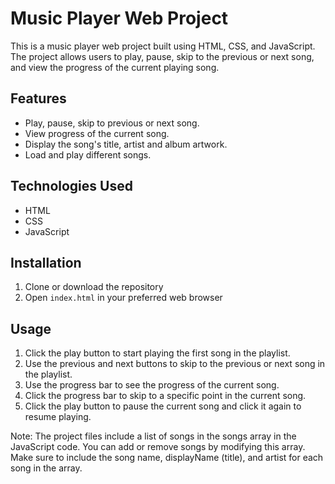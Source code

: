 # Music Player Web Project

This is a music player web project built using HTML, CSS, and JavaScript. The project allows users to play, pause, skip to the previous or next song, and view the progress of the current playing song.

## Features

- Play, pause, skip to previous or next song.
- View progress of the current song.
- Display the song's title, artist and album artwork.
- Load and play different songs.

## Technologies Used

- HTML
- CSS
- JavaScript

## Installation

1. Clone or download the repository
2. Open `index.html` in your preferred web browser

## Usage

1. Click the play button to start playing the first song in the playlist.
2. Use the previous and next buttons to skip to the previous or next song in the playlist.
3. Use the progress bar to see the progress of the current song.
4. Click the progress bar to skip to a specific point in the current song.
5. Click the play button to pause the current song and click it again to resume playing.

Note: The project files include a list of songs in the songs array in the JavaScript code. You can add or remove songs by modifying this array. Make sure to include the song name, displayName (title), and artist for each song in the array.
